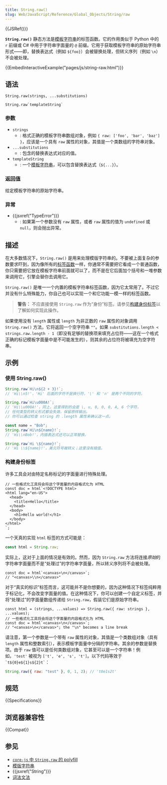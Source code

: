 ```yaml
---
title: String.raw()
slug: Web/JavaScript/Reference/Global_Objects/String/raw
---
```


{{JSRef()}}

**`String.raw()`** 静态方法是[模板字符串](/zh-CN/docs/Web/JavaScript/Reference/template_strings)的标签函数。它的作用类似于 Python 中的 `r` 前缀或 C# 中用于字符串字面量的 `@` 前缀。它用于获取模板字符串的原始字符串形式——即，替换表达式（例如 `${foo}`）会被替换处理，但转义序列（例如 `\n`）不会被处理。

{{EmbedInteractiveExample("pages/js/string-raw.html")}}

## 语法

```js-nolint
String.raw(strings, ...substitutions)

String.raw`templateString`
```

### 参数

- `strings`
  - : 格式正确的模板字符串数组对象，例如 `{ raw: ['foo', 'bar', 'baz'] }`，应该是一个具有 `raw` 属性的对象，其值是一个类数组的字符串对象。
- `...substitutions`
  - : 包含的替换表达式对应的值。
- `templateString`
  - : 一个[模板字符串](/zh-CN/docs/Web/JavaScript/Reference/template_strings)，可以包含替换表达式（`${...}`）。

### 返回值

给定模板字符串的原始字符串。

### 异常

- {{jsxref("TypeError")}}
  - : 如果第一个参数没有 `raw` 属性，或者 `raw` 属性的值为 `undefined` 或 `null`，则会抛出异常。

## 描述

在大多数情况下，`String.raw()` 是用来处理模版字符串的。不要被上面复杂的参数要求吓到，因为像所有的[标签函数](/zh-CN/docs/Web/JavaScript/Reference/template_strings#带标签的模版)一样，你通常不需要把它看成一个普通函数，你只需要把它放在模板字符串前面就可以了，而不是在它后面加个括号和一堆参数来调用它，引擎会替你去调用它。

`String.raw()` 是唯一一个内置的模板字符串标签函数，因为它太常用了。不过它并没有什么特殊能力，你自己也可以实现一个和它功能一模一样的标签函数。

> **警告：** 不应直接使用 `String.raw` 作为“身份”标签。请参见[构建身份标签](#building_an_identity_tag)以了解如何实现此操作。

如果使用没有 `length` 属性或 `length` 为非正数的 `raw` 属性的对象调用 `String.raw()` 方法，它将返回一个空字符串 `""`。如果 `substitutions.length < strings.raw.length - 1`（即没有足够的替换项来填充占位符——这在一个格式正确的标记模板字面量中是不可能发生的），则其余的占位符将被填充为空字符串。

## 示例

### 使用 String.raw()

```js
String.raw`Hi\n${2 + 3}!`;
// 'Hi\\n5!'，'Hi' 后面的字符不是换行符，'\' 和 'n' 是两个不同的字符。

String.raw`Hi\u000A!`;
// 'Hi\\u000A!'，同上，这里得到的会是 \, u, 0, 0, 0, A, 6 个字符，
// 任何类型的转义形式都会失效，保留原样输出。
// 你可以通过检查 string 的 .length 属性来确认这一点。

const name = "Bob";
String.raw`Hi\n${name}!`;
// 'Hi\\nBob!'，内插表达式还可以正常替换。

String.raw`Hi \${name}!`;
// 'Hi \\${name}!'，美元符号被转义；这里没有插值。
```

### 构建身份标签

许多工具会对由特定名称标记的字面量进行特殊处理。

```js-nolint
// 一些格式化工具将会将这个字面量的内容格式化为 HTML
const doc = html`<!DOCTYPE html>
<html lang="en-US">
  <head>
    <title>Hello</title>
  </head>
  <body>
    <h1>Hello world!</h1>
  </body>
</html>
`;
```

一个天真的实现 `html` 标签的方式可能是：

```js
const html = String.raw;
```

实际上，这对于上面的情况是有效的。然而，因为 `String.raw` 方法将连接*原始*的字符串字面量而不是“处理过”的字符串字面量，所以转义序列将不会被处理。

```js-nolint
const doc = html`<canvas>\n</canvas>`;
// "<canvas>\\n</canvas>"
```

对于“真实的标识”标签而言，这可能并不是你想要的，因为这种情况下标签纯粹用于标记化，不会改变字面量的值。在这种情况下，你可以创建一个自定义标签，并将“处理过”的字面量数组传递给 `String.raw`，假装它们是原始字符串。

```js-nolint
const html = (strings, ...values) => String.raw({ raw: strings }, ...values);
// 一些格式化工具将会将这个字面量的内容格式化为 HTML
const doc = html`<canvas>\n</canvas>`;
// "<canvas>\n</canvas>"; the "\n" becomes a line break
```

请注意，第一个参数是一个带有 `raw` 属性的对象，其值是一个类数组对象（具有 `length` 属性和整数索引），表示模板字面量中分隔的字符串。其余的参数是替换项。由于 `raw` 值可以是任何类数组对象，它甚至可以是一个字符串！例如，`'test'` 被视为 `['t', 'e', 's', 't']`。以下代码等效于 `` `t${0}e${1}s${2}t` ``：

```js
String.raw({ raw: "test" }, 0, 1, 2); // 't0e1s2t'
```

## 规范

{{Specifications}}

## 浏览器兼容性

{{Compat}}

## 参见

- [`core-js` 中 `String.raw` 的 polyfill](https://github.com/zloirock/core-js#ecmascript-string-and-regexp)
- [模版字符串](/zh-CN/docs/Web/JavaScript/Reference/Template_literals)
- {{jsxref("String")}}
- [词法文法](/zh-CN/docs/Web/JavaScript/Reference/Lexical_grammar)

